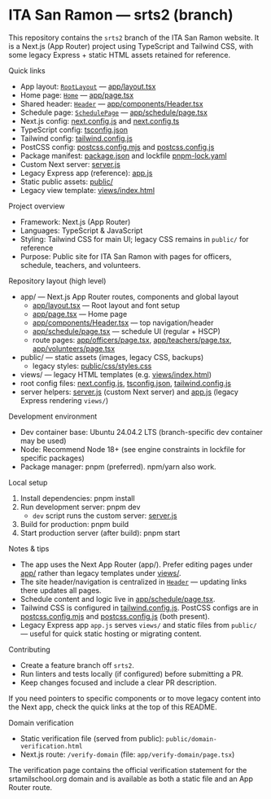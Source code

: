 # ITA San Ramon — srts2 (branch)

This repository contains the `srts2` branch of the ITA San Ramon website. It is a Next.js (App Router) project using TypeScript and Tailwind CSS, with some legacy Express + static HTML assets retained for reference.

Quick links
- App layout: [`RootLayout`](app/layout.tsx) — [app/layout.tsx](app/layout.tsx)
- Home page: [`Home`](app/page.tsx) — [app/page.tsx](app/page.tsx)
- Shared header: [`Header`](app/components/Header.tsx) — [app/components/Header.tsx](app/components/Header.tsx)
- Schedule page: [`SchedulePage`](app/schedule/page.tsx) — [app/schedule/page.tsx](app/schedule/page.tsx)
- Next.js config: [next.config.js](next.config.js) and [next.config.ts](next.config.ts)
- TypeScript config: [tsconfig.json](tsconfig.json)
- Tailwind config: [tailwind.config.js](tailwind.config.js)
- PostCSS config: [postcss.config.mjs](postcss.config.mjs) and [postcss.config.js](postcss.config.js)
- Package manifest: [package.json](package.json) and lockfile [pnpm-lock.yaml](pnpm-lock.yaml)
- Custom Next server: [server.js](server.js)
- Legacy Express app (reference): [app.js](app.js)
- Static public assets: [public/](public/)
- Legacy view template: [views/index.html](views/index.html)

Project overview
- Framework: Next.js (App Router)
- Languages: TypeScript & JavaScript
- Styling: Tailwind CSS for main UI; legacy CSS remains in `public/` for reference
- Purpose: Public site for ITA San Ramon with pages for officers, schedule, teachers, and volunteers.

Repository layout (high level)
- app/ — Next.js App Router routes, components and global layout
  - [app/layout.tsx](app/layout.tsx) — Root layout and font setup
  - [app/page.tsx](app/page.tsx) — Home page
  - [app/components/Header.tsx](app/components/Header.tsx) — top navigation/header
  - [app/schedule/page.tsx](app/schedule/page.tsx) — schedule UI (regular + HSCP)
  - route pages: [app/officers/page.tsx](app/officers/page.tsx), [app/teachers/page.tsx](app/teachers/page.tsx), [app/volunteers/page.tsx](app/volunteers/page.tsx)
- public/ — static assets (images, legacy CSS, backups)
  - legacy styles: [public/css/styles.css](public/css/styles.css)
- views/ — legacy HTML templates (e.g. [views/index.html](views/index.html))
- root config files: [next.config.js](next.config.js), [tsconfig.json](tsconfig.json), [tailwind.config.js](tailwind.config.js)
- server helpers: [server.js](server.js) (custom Next server) and [app.js](app.js) (legacy Express rendering `views/`)

Development environment
- Dev container base: Ubuntu 24.04.2 LTS (branch-specific dev container may be used)
- Node: Recommend Node 18+ (see engine constraints in lockfile for specific packages)
- Package manager: pnpm (preferred). npm/yarn also work.

Local setup
1. Install dependencies:
   pnpm install
2. Run development server:
   pnpm dev
   - `dev` script runs the custom server: [server.js](server.js)
3. Build for production:
   pnpm build
4. Start production server (after build):
   pnpm start

Notes & tips
- The app uses the Next App Router (app/). Prefer editing pages under [app/](app/) rather than legacy templates under [views/](views/).
- The site header/navigation is centralized in [`Header`](app/components/Header.tsx) — updating links there updates all pages.
- Schedule content and logic live in [app/schedule/page.tsx](app/schedule/page.tsx).
- Tailwind CSS is configured in [tailwind.config.js](tailwind.config.js). PostCSS configs are in [postcss.config.mjs](postcss.config.mjs) and [postcss.config.js](postcss.config.js) (both present).
- Legacy Express app `app.js` serves `views/` and static files from `public/` — useful for quick static hosting or migrating content.

Contributing
- Create a feature branch off `srts2`.
- Run linters and tests locally (if configured) before submitting a PR.
- Keep changes focused and include a clear PR description.

If you need pointers to specific components or to move legacy content into the Next app, check the quick links at the top of this README.

Domain verification
- Static verification file (served from public): `public/domain-verification.html`
- Next.js route: `/verify-domain` (file: `app/verify-domain/page.tsx`)

The verification page contains the official verification statement for the srtamilschool.org domain and is available as both a static file and an App Router route.
